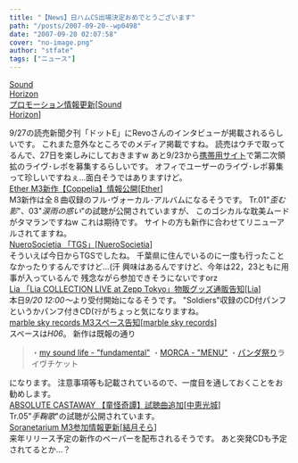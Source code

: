 ```yaml
---
title: "【News】日ハムCS出場決定おめでとうございます"
path: "/posts/2007-09-20--wp0498"
date: "2007-09-20 02:07:58"
cover: "no-image.png"
author: "stfate"
tags: ["ニュース"]
---
```


<style type="text/css">
<!--
p {white-space: pre-wrap};
-->
</style>

<a class="topics" href="http://www.soundhorizon.com/" target="_blank">Sound Horizon プロモーション情報更新</a><span class="junre">[<a href="http://sound-horizon.net/" target="_blank">Sound Horizon</a>]</span>
<div class="news">9/27の読売新聞夕刊「ドットE」にRevoさんのインタビューが掲載されるらしいです。
これまた意外なところでのメディア掲載ですね。
読売はウチで取ってるんで、27日を楽しみにしておきますw
あと9/23から<a href="http://www.soundhorizon.com/mbl/" target="_blank">携帯用サイト</a>で第二次領拡のライヴ･レポを募集するらしいです。
オフィでユーザーのライヴ･レポ募集って珍しいですねぇ…面白そうではありますけど。</div>
<a class="topics" href="http://www.ether-music.com/index.html" target="_blank">Ether M3新作【Coppelia】情報公開</a><span class="junre">[<a href="http://www.ether-music.com/index.html" target="_blank">Ether</a>]</span>
<div class="news">M3新作は全８曲収録のフル･ヴォーカル･アルバムになるそうです。
Tr.01"<em>歪む影</em>"、03"<em>涙雨の惑い</em>"の試聴が公開されていますが、
このゴシカルな耽美ムードがタマランですねw
これは期待です。
サイトの方も新作に合わせてリニューアルされてますね。</div>
<a class="topics" href="http://nuerosocietia.com/Entry/11/" target="_blank">NueroSocietia 「TGS」</a><span class="junre">[<a href="http://nuerosocietia.com/" target="_blank">NueroSocietia</a>]</span>
<div class="news">そういえば今日からTGSでしたね。
千葉県に住んでいるのに一度も行ったことなかったりするんですけど…(汗
興味はあるんですけど、今年は22，23ともに用事が入っているんで
残念ながら参加できそうにないですorz</div>
<a class="topics" href="http://lias-cafe.com/special/p3.html" target="_blank">Lia 「Lia COLLECTION LIVE at Zepp Tokyo」物販グッズ通販告知</a><span class="junre">[<a href="http://www.lias-cafe.com/" target="_blank">Lia</a>]</span>
<div class="news">本日<em>9/20 12:00～</em>より受付開始になるそうです。
"Soldiers"収録のCD付パンフというかパンフ付きCD(ﾏﾃがちょっと気になりますね。</div>
<a class="topics" href="http://www.marbleskyrecords.com/" target="_blank">marble sky records M3スペース告知</a><span class="junre">[<a href="http://www.marbleskyrecords.com/" target="_blank">marble sky records</a>]</span>
<div class="news">スペースは<em>H06</em>。
新作は既報の通り<blockquote>・<a href="http://www.mysoundlife.com/fundamental/" target="_blank">my sound life - "fundamental"</a>
・<a href="http://www.marbleskyrecords.com/morca/menu/" target="_blank">MORCA - "MENU"</a>
・<a href="http://www.marbleskyrecords.com/live/1/" target="_blank">パンダ祭り</a>ライヴチケット</blockquote>になります。
注意事項等も記載されているので、一度目を通しておくことをお勧めします。</div>
<a class="topics" href="http://shule-aroon.sakura.ne.jp/" target="_blank">ABSOLUTE CASTAWAY 【童怪奇譚】試聴曲追加</a><span class="junre">[<a href="http://shule-aroon.sakura.ne.jp/" target="_blank">中恵光城</a>]</span>
<div class="news">Tr.05"<em>手鞠歌</em>"の試聴が公開されています。</div>
<a class="topics" href="http://soranetarium.com/" target="_blank">Soranetarium M3参加情報更新</a><span class="junre">[<a href="http://soranetarium.com/" target="_blank">結月そら</a>]</span>
<div class="news">来年リリース予定の新作のペーパーを配布されるそうです。
あと突発CDも予定されてるとか…？</div>
